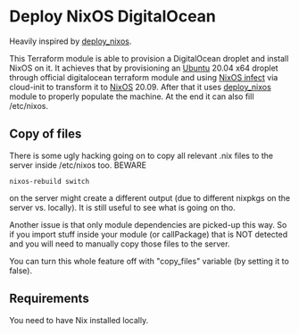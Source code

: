 # Deploy NixOS DigitalOcean

Heavily inspired by [deploy_nixos](https://github.com/tweag/terraform-nixos/tree/master/deploy_nixos#readme).

This Terraform module is able to provision a DigitalOcean droplet and install NixOS on it. It achieves that by provisioning an [Ubuntu](https://ubuntu.com) 20.04 x64 droplet through official digitalocean terraform module and using
[NixOS infect](https://github.com/elitak/nixos-infect) via cloud-init to transform it to [NixOS](https://nixos.org) 20.09. After that it uses [deploy_nixos](https://github.com/tweag/terraform-nixos/tree/master/deploy_nixos#readme) module to 
properly populate the machine. At the end it can also fill /etc/nixos.

## Copy of files

There is some ugly hacking going on to copy all relevant .nix files to the server inside /etc/nixos too. BEWARE
```
nixos-rebuild switch
```
on the server might create a different output (due to different nixpkgs on the server vs. locally). It is still useful to
see what is going on tho.

Another issue is that only module dependencies are picked-up this way. So if you import stuff inside your module (or callPackage) that is NOT detected and you will need to manually
copy those files to the server.

You can turn this whole feature off with "copy_files" variable (by setting it to false).

## Requirements

You need to have Nix installed locally.

